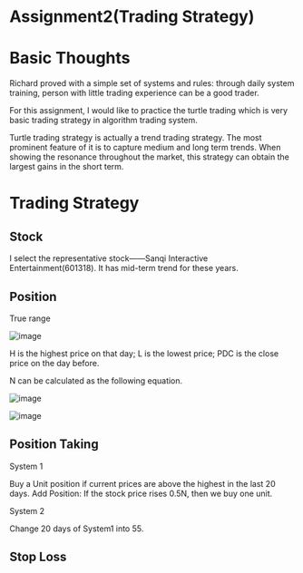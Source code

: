 # Assignment2(Trading Strategy)
Basic Thoughts
==
Richard proved with a simple set of systems and rules: through daily system training, person with little trading experience can be a good trader.

For this assignment, I would like to practice the turtle trading which is very basic trading strategy in algorithm trading system.

Turtle trading strategy is actually a trend trading strategy. The most prominent feature of it is to capture medium and long term trends. When showing the resonance throughout the market, this strategy can obtain the largest gains in the short term.

Trading Strategy
==
Stock
-
I select the representative stock——Sanqi Interactive Entertainment(601318). It has mid-term trend for these years.

Position
-
True range

![image](https://user-images.githubusercontent.com/80868998/118040635-61b21000-b3a4-11eb-8b59-454676df514b.png)

H is the highest price on that day; L is the lowest price; PDC is the close price on the day before. 

N can be calculated as the following equation.

![image](https://user-images.githubusercontent.com/80868998/118040916-c2414d00-b3a4-11eb-971d-bf03c6bff93b.png)

![image](https://user-images.githubusercontent.com/80868998/118040940-c9685b00-b3a4-11eb-813b-9b35711bd0cf.png)

Position Taking
-
System 1

Buy a Unit position if current prices are above the highest in the last 20 days.
Add Position: If the stock price rises 0.5N, then we buy one unit.

System 2

Change 20 days of System1 into 55.

Stop Loss
-
